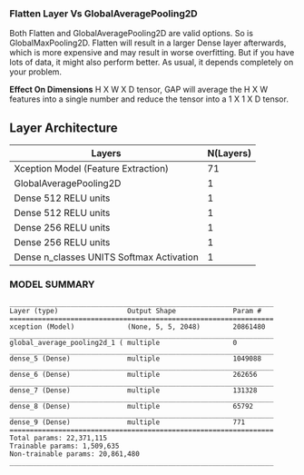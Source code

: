 ### Flatten Layer Vs GlobalAveragePooling2D
Both Flatten and GlobalAveragePooling2D are valid options. So is GlobalMaxPooling2D.
Flatten will result in a larger Dense layer afterwards, which is more expensive and may result in worse overfitting. 
But if you have lots of data, it might also perform better.
As usual, it depends completely on your problem.

__Effect On Dimensions__
H X W X D tensor, GAP will average the H X W features into a single number and reduce the tensor into a 1 X 1 X D tensor.


## Layer Architecture
|Layers|N(Layers)|
|------|---|
|Xception Model (Feature Extraction)|71|
|GlobalAveragePooling2D|1|
|Dense 512 RELU units|1|
|Dense 512 RELU units|1|
|Dense 256 RELU units|1|
|Dense 256 RELU units|1|
|Dense n_classes UNITS Softmax Activation|1|


### MODEL SUMMARY
```
_________________________________________________________________
Layer (type)                 Output Shape              Param #   
=================================================================
xception (Model)             (None, 5, 5, 2048)        20861480  
_________________________________________________________________
global_average_pooling2d_1 ( multiple                  0         
_________________________________________________________________
dense_5 (Dense)              multiple                  1049088   
_________________________________________________________________
dense_6 (Dense)              multiple                  262656    
_________________________________________________________________
dense_7 (Dense)              multiple                  131328    
_________________________________________________________________
dense_8 (Dense)              multiple                  65792     
_________________________________________________________________
dense_9 (Dense)              multiple                  771       
=================================================================
Total params: 22,371,115
Trainable params: 1,509,635
Non-trainable params: 20,861,480
_________________________________________________________________
```


